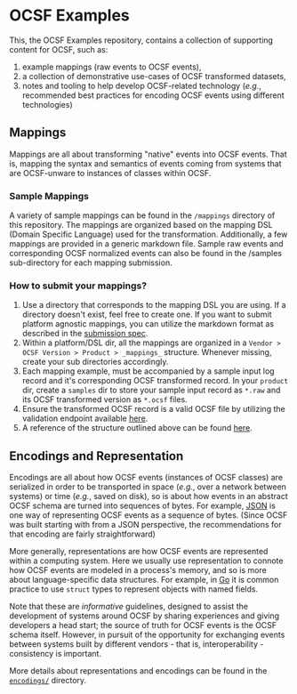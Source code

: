 # OCSF Examples

This, the OCSF Examples repository, contains a collection of
supporting content for OCSF, such as:

1. example mappings (raw events to OCSF events),
2. a collection of demonstrative use-cases of OCSF transformed
   datasets,
3. notes and tooling to help develop OCSF-related technology (_e.g._,
   recommended best practices for encoding OCSF events using different
   technologies)

## Mappings

Mappings are all about transforming "native" events into OCSF events.
That is, mapping the syntax and semantics of events coming from
systems that are OCSF-unware to instances of classes within OCSF.


### Sample Mappings

A variety of sample mappings can be found in the `/mappings` directory of this repository. The mappings are organized based on the mapping DSL (Domain Specific Language) used for the transformation. Additionally, a few mappings are provided in a generic markdown file. Sample raw events and corresponding OCSF normalized events can also be found in the /samples sub-directory for each mapping submission.

### How to submit your mappings?

1. Use a directory that corresponds to the mapping DSL you are using. If a directory doesn't exist, feel free to create one. If you want to submit platform agnostic mappings, you can utilize the markdown format as described in the [submission spec](https://github.com/ocsf/examples/blob/main/mappings/markdown/submission_spec.md).
2. Within a platform/DSL dir, all the mappings are organized in a `Vendor > OCSF Version > Product > _mappings_` structure. Whenever missing, create your sub directories accordingly.
3. Each mapping example, must be accompanied by a sample input log record and it's corresponding OCSF transformed record. In your `product` dir, create a `samples` dir to store your sample input record as `*.raw` and its OCSF transformed version as `*.ocsf` files.
4. Ensure the transformed OCSF record is a valid OCSF file by utilizing the validation endpoint available [here](https://schema.ocsf.io/doc/index.html#/Tools/SchemaWeb_SchemaController_validate).
5. A reference of the structure outlined above can be found [here](https://github.com/ocsf/examples/tree/main/mappings/markdown/AWS).

## Encodings and Representation

Encodings are all about how OCSF events (instances of OCSF classes)
are serialized in order to be transported in space (_e.g._, over a
network between systems) or time (_e.g._, saved on disk), so is about
how events in an abstract OCSF schema are turned into sequences of
bytes.  For example, [JSON](https://www.json.org/json-en.html) is one
way of representing OCSF events as a sequence of bytes.  (Since OCSF
was built starting with from a JSON perspective, the recommendations
for that encoding are fairly straightforward)

More generally, representations are how OCSF events are represented
within a computing system.  Here we usually use representation to
connote how OCSF events are modeled in a process's memory, and so is
more about language-specific data structures.  For example, in
[Go](https://go.dev/) it is common practice to use `struct` types to
represent objects with named fields.

Note that these are _informative_ guidelines, designed to assist the
development of systems around OCSF by sharing experiences and giving
developers a head start; the source of truth for OCSF events is the
OCSF schema itself.  However, in pursuit of the opportunity for
exchanging events between systems built by different vendors - that
is, interoperability - consistency is important.

More details about representations and encodings can be found in the
[`encodings/`](encodings/README.md) directory.
